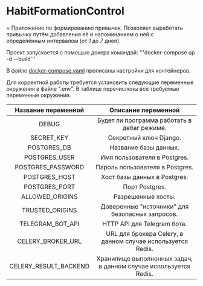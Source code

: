 # HabitFormationControl
=
Приложение по формированию привычек. Позволяет выработать привычку путём добавления её и напоминанием о ней с\
определённым интервалом (от _1_ до _7_ дней).

Проект запускается с помощью докера командой:
'''docker-compose up -d --build'''

В файле [docker-compose.yaml](https://github.com/MidnightFruit/HabitFormationControl/blob/c8f36977f5e041d998d6f93c25f0f1e1291a3fa4/docker-compose.yaml) прописаны настройки для контейнеров.

Для корректной работы требуется установить следующие переменные окружения в файле ".env". В таблице перечислены все требуемые переменные окружения.

|  Название переменной  |                       Описание переменной                        |
|:---------------------:|:----------------------------------------------------------------:|
|         DEBUG         |           Будет ли программа работать в дебаг режиме.            |
|      SECRET_KEY       |                      Секретный ключ Django.                      |
|      POSTGRES_DB      |                      Название базы данных.                       |
|     POSTGRES_USER     |                   Имя пользователя в Postgres.                   |
|   POSTGRES_PASSWORD   |                 Пароль пользователя в Postgres.                  |
|     POSTGRES_HOST     |                   Хост базы данных в Postgres.                   |
|     POSTGRES_PORT     |                          Порт Postgres.                          |
|    ALLOWED_ORIGINS    |                        Разрешенные хосты.                        |
|    TRUSTED_ORIGINS    |         Доверенные "источники" для безопасных запросов.          |
|   TELEGRAM_BOT_API    |                   HTTP API для Telegram бота.                    |
|   CELERY_BROKER_URL   |   URL для брокера Celery, в данном случае используется Redis.    |
| CELERY_RESULT_BACKEND | Хранилище выполненных задач, в данном случае используется Redis. |


